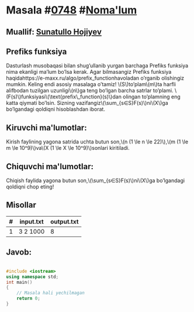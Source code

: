 
<h1>Masala #<a href="https://robocontest.uz/tasks/0748">0748</a> #<a href="https://robocontest.uz/tasks?category=1">Noma'lum</a></h1>
<h2> Muallif: <a href="https://robocontest.uz/profile/sunnat">Sunatullo Hojiyev</a></h2>
<h2>Prefiks funksiya</h2>
<p>Dasturlash musobaqasi bilan shug’ullanib yurgan barchaga Prefiks funksiya nima ekanligi ma’lum bo’lsa kerak. Agar bilmasangiz Prefiks funksiya haqidahttps://e-maxx.ru/algo/prefix_functionhavoladan o’rganib olishingiz mumkin.
Keling endi asosiy masalaga o’tamiz!
\(S\)to’plam\(m\)ta harfli alifbodan tuzilgan uzunligi\(n\)ga teng bo’lgan barcha satrlar to’plami.
\(F(s)\)funksiyasi\(\text{prefix\_function}(s)\)dan olingan to’plamning eng katta qiymati bo’lsin.
Sizning vazifangiz\(\sum_{s∈S}F(s)\)ni\(X\)ga bo’lgandagi qoldiqni hisoblashdan iborat.</p>
<h2>Kiruvchi ma'lumotlar:</h2>
<p>Kirish faylining yagona satrida uchta butun son,\(n (1 \le n \le 22)\),\(m (1 \le m \le 10^9)\)va\(X (1 \le X \le 10^9)\)sonlari kiritiladi.</p>
<h2>Chiquvchi ma'lumotlar:</h2>
<p>Chiqish faylida yagona butun son,\(\sum_{s∈S}F(s)\)ni\(X\)ga bo’lgandagi qoldiqni chop eting!</p>
<h2>Misollar</h2>
<table>
    <thead>
        <tr>
            <th>#</th>
            <th>input.txt</th>
            <th>output.txt</th>
        </tr>
    </thead>
    <tbody>
            <tr>
                <td>1</td>
                <td>3 2 1000</td>
                <td>8</td>
            </tr>
    </tbody>
    </table>
    
<h2>Javob:</h2>

######
```cpp
#include <iostream>
using namespace std;
int main()
{
    // Masala hali yechilmagan
    return 0;
}
```
